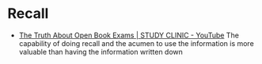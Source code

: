 # Recall

- [The Truth About Open Book Exams | STUDY CLINIC - YouTube](https://www.youtube.com/watch?v=XtGotErIDyE)
  The capability of doing recall and the acumen to use the information is more
  valuable than having the information written down
